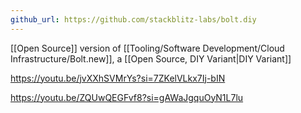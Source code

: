```yaml
---
github_url: https://github.com/stackblitz-labs/bolt.diy
---
```

[[Open Source]] version of [[Tooling/Software Development/Cloud Infrastructure/Bolt.new]], a [[Open Source, DIY Variant|DIY Variant]]


https://youtu.be/jvXXhSVMrYs?si=7ZKelVLkx7Ij-bIN

https://youtu.be/ZQUwQEGFvf8?si=gAWaJgquOyN1L7lu
